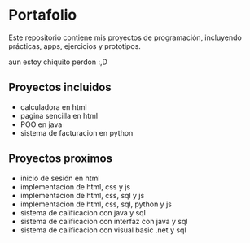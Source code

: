 # Portafolio

Este repositorio contiene mis proyectos de programación, incluyendo prácticas, apps, ejercicios y prototipos.

aun estoy chiquito perdon :,D

## Proyectos incluidos

- calculadora en html
- pagina sencilla en html
- POO en java
- sistema de facturacion en python

## Proyectos proximos
- inicio de sesión en html
- implementacion de html, css y js
- implementacion de html, css, sql y js
- implementacion de html, css, sql, python y js
- sistema de calificacion con java y sql
- sistema de calificacion con interfaz con java y sql
- sistema de calificacion con visual basic .net y sql
